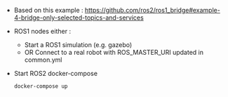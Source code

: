 * Based on this example : https://github.com/ros2/ros1_bridge#example-4-bridge-only-selected-topics-and-services

* ROS1 nodes either :
  * Start a ROS1 simulation (e.g. gazebo)
  * OR Connect to a real robot with ROS_MASTER_URI updated in common.yml

* Start ROS2 docker-compose

      docker-compose up
